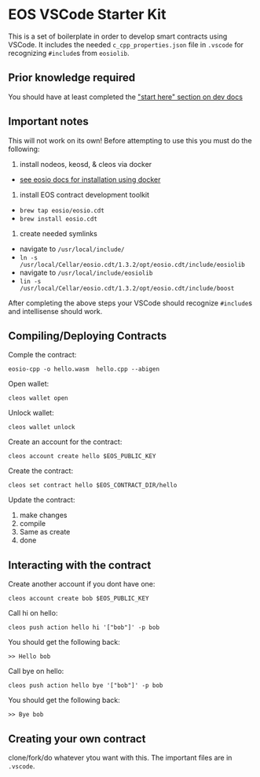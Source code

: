 # EOS VSCode Starter Kit
This is a set of boilerplate in order to develop smart contracts using VSCode. It includes the needed `c_cpp_properties.json` file in `.vscode` for recognizing `#include`s from `eosiolib`.

## Prior knowledge required
You should have at least completed the ["start here" section on dev docs](https://developers.eos.io/eosio-home/docs) 

## Important notes
This will not work on its own! Before attempting to use this you must do the following:
1. install nodeos, keosd, & cleos via docker
  * [see eosio docs for installation using docker](https://developers.eos.io/eosio-home/docs/getting-the-software)
1. install EOS contract development toolkit
  * `brew tap eosio/eosio.cdt`
  * `brew install eosio.cdt`
1. create needed symlinks
  * navigate to `/usr/local/include/`
  * `ln -s /usr/local/Cellar/eosio.cdt/1.3.2/opt/eosio.cdt/include/eosiolib`
  * navigate to `/usr/local/include/eosiolib`
  * `lin -s /usr/local/Cellar/eosio.cdt/1.3.2/opt/eosio.cdt/include/boost`

After completing the above steps your VSCode should recognize `#include`s and intellisense should work.

## Compiling/Deploying Contracts
Comple the contract:

```eosio-cpp -o hello.wasm  hello.cpp --abigen```

Open wallet:

```cleos wallet open```

Unlock wallet:

```cleos wallet unlock```

Create an account for the contract:

```cleos account create hello $EOS_PUBLIC_KEY```

Create the contract:

```cleos set contract hello $EOS_CONTRACT_DIR/hello```

Update the contract:
1. make changes
2. compile
3. Same as create
4. done

## Interacting with the contract
Create another account if you dont have one:

```cleos account create bob $EOS_PUBLIC_KEY```

Call hi on hello:

```cleos push action hello hi '["bob"]' -p bob```

You should get the following back:

```>> Hello bob```

Call bye on hello:

```cleos push action hello bye '["bob"]' -p bob```

You should get the following back:

```>> Bye bob```

## Creating your own contract
clone/fork/do whatever ytou want with this. The important files are in `.vscode`.